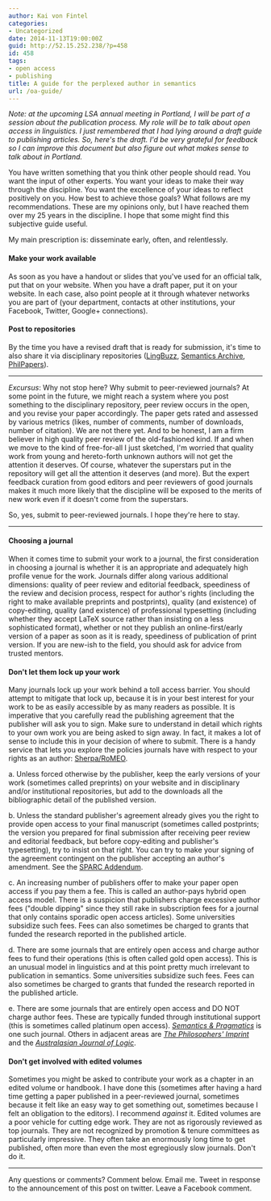 ```yaml
---
author: Kai von Fintel
categories:
- Uncategorized
date: 2014-11-13T19:00:00Z
guid: http://52.15.252.238/?p=458
id: 458
tags:
- open access
- publishing
title: A guide for the perplexed author in semantics
url: /oa-guide/
---
```


*Note: at the upcoming LSA annual meeting in Portland, I will be part of a session about the publication process. My role will be to talk about open access in linguistics. I just remembered that I had lying around a draft guide to publishing articles. So, here's the draft. I'd be very grateful for feedback so I can improve this document but also figure out what makes sense to talk about in Portland.*

You have written something that you think other people should read. You want the input of other experts. You want your ideas to make their way through the discipline. You want the excellence of your ideas to reflect positively on you. How best to achieve those goals? What follows are my recommendations. These are my opinions only, but I have reached them over my 25 years in the discipline. I hope that some might find this subjective guide useful.

My main prescription is: disseminate early, often, and relentlessly. 

#### Make your work available

As soon as you have a handout or slides that you've used for an official talk, put that on your website. When you have a draft paper, put it on your website. In each case, also point people at it through whatever networks you are part of (your department, contacts at other institutions, your Facebook, Twitter, Google+ connections). 

#### Post to repositories

By the time you have a revised draft that is ready for submission, it's time to also share it via disciplinary repositories ([LingBuzz](http://ling.auf.net/), [Semantics Archive](http://semanticsarchive.net/), [PhilPapers](http://philpapers.org/)).

-----

*Excursus*: Why not stop here? Why submit to peer-reviewed journals? At some point in the future, we might reach a system where you post something to the disciplinary repository, peer review occurs in the open, and you revise your paper accordingly. The paper gets rated and assessed by various metrics (likes, number of comments, number of downloads, number of citation). We are not there yet. And to be honest, I am a firm believer in high quality peer review of the old-fashioned kind. If and when we move to the kind of free-for-all I just sketched, I'm worried that quality work from young and hereto-forth unknown authors will not get the attention it deserves. Of course, whatever the superstars put in the repository will get all the attention it deserves (and more). But the expert feedback curation from good editors and peer reviewers of good journals makes it much more likely that the discipline will be exposed to the merits of new work even if it doesn't come from the superstars. 

So, yes, submit to peer-reviewed journals. I hope they're here to stay.

-----

#### Choosing a journal

When it comes time to submit your work to a journal, the first consideration in choosing a journal is whether it is an appropriate and adequately high profile venue for the work. Journals differ along various additional dimensions: quality of peer review and editorial feedback, speediness of the review and decision process, respect for author's rights (including the right to make available preprints and postprints), quality (and existence) of copy-editing, quality (and existence) of professional typesetting (including whether they accept LaTeX source rather than insisting on a less sophisticated format), whether or not they publish an online-first/early version of a paper as soon as it is ready, speediness of publication of print version. If you are new-ish to the field, you should ask for advice from trusted mentors.

#### Don't let them lock up your work

Many journals lock up your work behind a toll access barrier. You should attempt to mitigate that lock up, because it is in your best interest for your work to be as easily accessible by as many readers as possible. It is imperative that you carefully read the publishing agreement that the publisher will ask you to sign. Make sure to understand in detail which rights to your own work you are being asked to sign away. In fact, it makes a lot of sense to include this in your decision of where to submit. There is a handy service that lets you explore the policies journals have with respect to your rights as an author: [Sherpa/RoMEO](http://www.sherpa.ac.uk/romeo/).

a. Unless forced otherwise by the publisher, keep the early versions of your work (sometimes called preprints) on your website and in disciplinary and/or institutional repositories, but add to the downloads all the bibliographic detail of the published version.

b. Unless the standard publisher's agreement already gives you the right to provide open access to your final manuscript (sometimes called postprints; the version you prepared for final submission after receiving peer review and editorial feedback, but before copy-editing and publisher's typesetting), try to insist on that right. You can try to make your signing of the agreement contingent on the publisher accepting an author's amendment. See the [SPARC Addendum](http://www.sparc.arl.org/resources/authors/addendum).

c. An increasing number of publishers offer to make your paper open access if you pay them a fee. This is called an author-pays hybrid open access model. There is a suspicion that publishers charge excessive author fees ("double dipping" since they still rake in subscription fees for a journal that only contains sporadic open access articles). Some universities subsidize such fees. Fees can also sometimes be charged to grants that funded the research reported in the published article.

d. There are some journals that are entirely open access and charge author fees to fund their operations (this is often called gold open access). This is an unusual model in linguistics and at this point pretty much irrelevant to publication in semantics. Some universities subsidize such fees. Fees can also sometimes be charged to grants that funded the research reported in the published article.

e. There are some journals that are entirely open access and DO NOT charge author fees. These are typically funded through institutional support (this is sometimes called platinum open access). *[Semantics & Pragmatics](http://semprag.org/)* is one such journal. Others in adjacent areas are *[The Philosophers' Imprint](http://www.philosophersimprint.org/)* and the *[Australasian Journal of Logic](http://ojs.victoria.ac.nz/ajl)*.

#### Don't get involved with edited volumes

Sometimes you might be asked to contribute your work as a chapter in an edited volume or handbook. I have done this (sometimes after having a hard time getting a paper published in a peer-reviewed journal, sometimes because it felt like an easy way to get something out, sometimes because I felt an obligation to the editors). I recommend *against* it. Edited volumes are a poor vehicle for cutting edge work. They are not as rigorously reviewed as top journals. They are not recognized by promotion & tenure committees as particularly impressive. They often take an enormously long time to get published, often more than even the most egregiously slow journals. Don't do it.

-----

Any questions or comments? Comment below. Email me. Tweet in response to the announcement of this post on twitter. Leave a Facebook comment.
